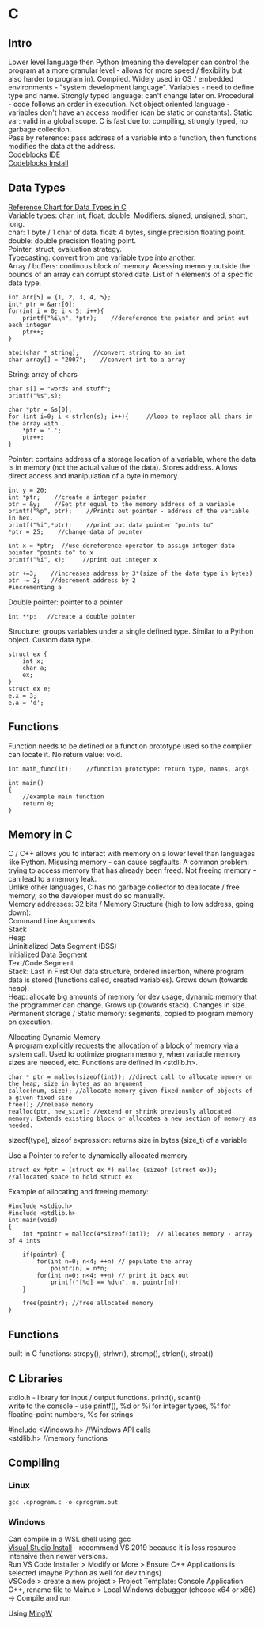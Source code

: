 # C    
## Intro   
Lower level language then Python (meaning the developer can control the program at a more granular level - allows for more speed / flexibility but also harder to program in). Compiled. Widely used in OS / embedded environments - "system development language". Variables - need to define type and name. Strongly typed language: can't change later on. Procedural - code follows an order in execution. Not object oriented language - variables don't have an access modifier (can be static or constants). Static var: valid in a global scope. 
C is fast due to: compiling, strongly typed, no garbage collection.      
Pass by reference: pass address of a variable into a function, then functions modifies the data at the address.    
[Codeblocks IDE](https://www.codeblocks.org/)    
[Codeblocks Install](https://www.digitalocean.com/community/tutorials/c-compiler-windows-gcc)   

## Data Types       
[Reference Chart for Data Types in C](https://www.geeksforgeeks.org/data-types-in-c/#)     
Variable types: char, int, float, double. Modifiers: signed, unsigned, short, long.   
char: 1 byte / 1 char of data. float: 4 bytes, single precision floating point. double: double precision floating point.          
Pointer, struct, evaluation strategy.   
Typecasting: convert from one variable type into another.    
Array / buffers: continous block of memory. Acessing memory outside the bounds of an array can corrupt stored date. List of n elements of a specific data type.            

    int arr[5] = {1, 2, 3, 4, 5};
    int* ptr = &arr[0];    
    for(int i = 0; i < 5; i++){
        printf("%i\n", *ptr);    //dereference the pointer and print out each integer  
        ptr++;
    }

    atoi(char * string);    //convert string to an int    
    char array[] = "2007";    //convert int to a array  
String: array of chars      

    char s[] = "words and stuff";
    printf("%s",s);

    char *ptr = &s[0];
    for (int i=0; i < strlen(s); i++){     //loop to replace all chars in the array with .
        *ptr = '.';
        ptr++;
    } 
Pointer: contains address of a storage location of a variable, where the data is in memory (not the actual value of the data). Stores address. Allows direct access and manipulation of a byte in memory.        

    int y = 20;
    int *ptr;    //create a integer pointer   
    ptr = &y;    //Set ptr equal to the memory address of a variable    
    printf("%p", ptr);    //Prints out pointer - address of the variable in hex.    
    printf("%i",*ptr);    //print out data pointer "points to" 
    *ptr = 25;    //change data of pointer 

    int x = *ptr;  //use dereference operator to assign integer data pointer "points to" to x 
    printf("%i", x);     //print out integer x

    ptr +=3;    //increases address by 3*(size of the data type in bytes)
    ptr -= 2;   //decrement address by 2    
    #incrementing a 

Double pointer: pointer to a pointer   

    int **p;   //create a double pointer  
Structure: groups variables under a single defined type. Similar to a Python object. Custom data type.      

    struct ex {
        int x;
        char a;
        ex;
    }
    struct ex e;
    e.x = 3;
    e.a = 'd'; 
## Functions    
Function needs to be defined or a function prototype used so the compiler can locate it. No return value: void.       

    int math_func(it);    //function prototype: return type, names, args   

    int main()
    {
        //example main function   
        return 0; 
    }
## Memory in C     
C / C++ allows you to interact with memory on a lower level than languages like Python. Misusing memory - can cause segfaults. A common problem: trying to access memory that has already been freed. Not freeing memory - can lead to a memory leak.       
Unlike other languages, C has no garbage collector to deallocate / free memory, so the developer must do so manually.         
Memory addresses: 32 bits / 
Memory Structure (high to low address, going down):     
    Command Line Arguments    
    Stack    
    Heap       
    Uninitialized Data Segment (BSS)       
    Initialized Data Segment      
    Text/Code Segment        
Stack: Last In First Out data structure, ordered insertion, where program data is stored (functions called, created variables). Grows down (towards heap).                          
Heap: allocate big amounts of memory for dev usage, dynamic memory that the programmer can change. Grows up (towards stack). Changes in size.           
Permanent storage / Static memory: segments, copied to program memory on execution.    

Allocating Dynamic Memory    
A program explicitly requests the allocation of a block of memory via a system call. Used to optimize program memory, when variable memory sizes are needed, etc. Functions are defined in <stdlib.h>.       

    char * ptr = malloc(sizeof(int)); //direct call to allocate memory on the heap, size in bytes as an argument     
    calloc(num, size); //allocate memory given fixed number of objects of a given fixed size    
    free(); //release memory   
    realloc(ptr, new_size); //extend or shrink previously allocated memory. Extends existing block or allocates a new section of memory as needed.       
sizeof(type), sizeof expression: returns size in bytes (size_t) of a variable

Use a Pointer to refer to dynamically allocated memory   

    struct ex *ptr = (struct ex *) malloc (sizeof (struct ex));   //allocated space to hold struct ex    
Example of allocating and freeing memory:   

    #include <stdio.h>   
    #include <stdlib.h> 
    int main(void) 
    {
        int *pointr = malloc(4*sizeof(int));  // allocates memory - array of 4 ints   
    
        if(pointr) {
            for(int n=0; n<4; ++n) // populate the array
                pointr[n] = n*n;
            for(int n=0; n<4; ++n) // print it back out
                printf("[%d] == %d\n", n, pointr[n]);
        }
    
        free(pointr); //free allocated memory   
    }
## Functions    
built in C functions: strcpy(), strlwr(), strcmp(), strlen(), strcat()       

## C Libraries    
stdio.h - library for input / output functions. printf(), scanf()     
write to the console - use printf(), %d or %i for integer types, %f for floating-point numbers, %s for strings   

#include <Windows.h>      //Windows API calls     
<stdlib.h>       //memory functions   

## Compiling   
### Linux   

    gcc .cprogram.c -o cprogram.out     
### Windows   
 
Can compile in a WSL shell using gcc    
[Visual Studio Install](https://visualstudio.microsoft.com/vs/older-downloads/) - recommend VS 2019 because it is less resource intensive then newer versions.     
Run VS Code Installer > Modify or More > Ensure C++ Applications is selected (maybe Python as well for dev things)      
VSCode > create a new project > Project Template: Console Application C++, rename file to Main.c > Local Windows debugger (choose x64 or x86) -> Compile and run    
         
Using [MingW](https://www.mingw-w64.org/)    
